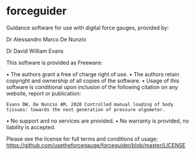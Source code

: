 # forceguider

Guidance software for use with digital force gauges, provided by:

Dr Alessandro Marco De Nunzio

Dr David William Evans



This software is provided as Freeware:

•	The authors grant a free of charge right of use.
•	The authors retain copyright and ownership of all copies of the software.
•	Usage of this software is conditional upon inclusion of the following citation on any website, report or publication:

    Evans DW, De Nunzio AM. 2020 Controlled manual loading of body tissues: towards the next generation of pressure algometer.
    
•	No support and no services are provided.
•	No warranty is provided, no liability is accepted.

Please see the license for full terms and conditions of usage; https://github.com/usetheforcegauge/forceguider/blob/master/LICENSE

